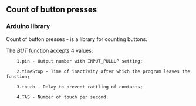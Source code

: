 ## Count of button presses
### Arduino library

Сount of button presses - is a library for counting buttons.

The _BUT_ function accepts 4 values: 

        1.pin - Output number with INPUT_PULLUP setting;

        2.timeStop - Time of inactivity after which the program leaves the function;

        3.touch - Delay to prevent rattling of contacts;

        4.TAS - Number of touch per second.

